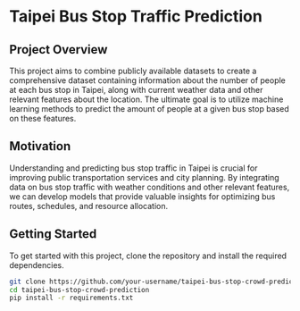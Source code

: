 # Taipei Bus Stop Traffic Prediction

## Project Overview
This project aims to combine publicly available datasets to create a comprehensive dataset containing information about the number of people at each bus stop in Taipei, along with current weather data and other relevant features about the location. The ultimate goal is to utilize machine learning methods to predict the amount of people at a given bus stop based on these features.

## Motivation
Understanding and predicting bus stop traffic in Taipei is crucial for improving public transportation services and city planning. By integrating data on bus stop traffic with weather conditions and other relevant features, we can develop models that provide valuable insights for optimizing bus routes, schedules, and resource allocation.

## Getting Started
To get started with this project, clone the repository and install the required dependencies.

```bash
git clone https://github.com/your-username/taipei-bus-stop-crowd-prediction.git
cd taipei-bus-stop-crowd-prediction
pip install -r requirements.txt
